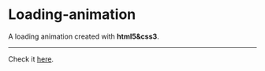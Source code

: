 # Loading-animation
 A loading animation created with **html5&css3**.
***
 Check it [here](https://vittokm.github.io/Loading-animation/).
